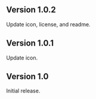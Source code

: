 ## Version 1.0.2

Update icon, license, and readme.

## Version 1.0.1

Update icon.

## Version 1.0

Initial release.
